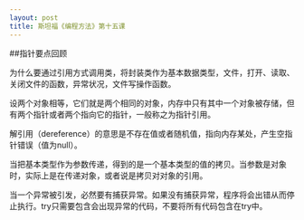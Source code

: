 ```yaml
---
layout: post
title: 斯坦福《编程方法》第十五课
---
```

##指针要点回顾

为什么要通过引用方式调用类，将封装类作为基本数据类型，文件，打开、读取、关闭文件的函数，异常状况，文件写操作函数。

设两个对象相等，它们就是两个相同的对象，内存中只有其中一个对象被存储，但有两个指针或者两个指向它的指针，一般称之为指针引用。

解引用（dereference）的意思是不存在值或者随机值，指向内存某处，产生空指针错误（值为null）。

当把基本类型作为参数传递，得到的是一个基本类型的值的拷贝。当参数是对象时，实际上是在传递对象，或者说是拷贝对对象的引用。

当一个异常被引发，必然要有捕获异常。如果没有捕获异常，程序将会出错从而停止执行。try只需要包含会出现异常的代码，不要将所有代码包含在try中。
